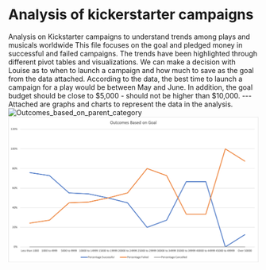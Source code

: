 # Analysis of kickerstarter campaigns
Analysis on Kickstarter campaigns to understand trends among plays and musicals worldwide
This file focuses on the goal and pledged money in successful and failed campaigns. The trends have been highlighted through different pivot tables and visualizations. We can make a decision with Louise as to when to launch a campaign and how much to save as the goal from the data attached. According to the data, the best time to launch a campaign for a play would be between May and June. In addition, the goal budget should be close to $5,000 - should not be higher than $10,000. ---
Attached are graphs and charts to represent the data in the analysis. 
![Outcomes_based_on_parent_category](Drive/Desktop/Analysis_Projects/Crowdfunding_Analysis/Parent_Category_Outcomes.png.png)
![Goal_vs_Pledged_chart](https://github.com/shireenkahlon/Kickstarter-Analysis/blob/main/Outcomes_vs_Goals.png)
